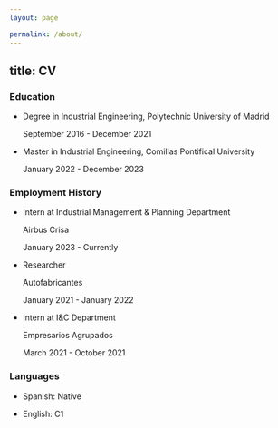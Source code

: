 ```yaml
---
layout: page

permalink: /about/
---
```

title: CV
---
### Education

- Degree in Industrial Engineering, Polytechnic University of Madrid

  September 2016 - December 2021

- Master in Industrial Engineering, Comillas Pontifical University

  January 2022 - December 2023

### Employment History

- Intern at Industrial Management & Planning Department

  Airbus Crisa
  
  January 2023 - Currently
  
- Researcher

  Autofabricantes
  
  January 2021 - January 2022
  
- Intern at I&C Department

  Empresarios Agrupados
  
  March 2021 - October 2021

### Languages

- Spanish: Native

- English: C1

